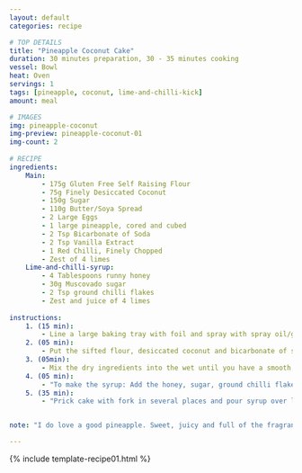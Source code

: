 ```yaml
---
layout: default
categories: recipe

# TOP DETAILS
title: "Pineapple Coconut Cake"
duration: 30 minutes preparation, 30 - 35 minutes cooking
vessel: Bowl
heat: Oven
servings: 1
tags: [pineapple, coconut, lime-and-chilli-kick]
amount: meal

# IMAGES
img: pineapple-coconut
img-preview: pineapple-coconut-01
img-count: 2
  
# RECIPE  
ingredients:
    Main:
        - 175g Gluten Free Self Raising Flour
        - 75g Finely Desiccated Coconut
        - 150g Sugar
        - 110g Butter/Soya Spread
        - 2 Large Eggs
        - 1 large pineapple, cored and cubed
        - 2 Tsp Bicarbonate of Soda
        - 2 Tsp Vanilla Extract
        - 1 Red Chilli, Finely Chopped
        - Zest of 4 limes
    Lime-and-chilli-syrup:
        - 4 Tablespoons runny honey
        - 30g Muscovado sugar
        - 2 Tsp ground chilli flakes
        - Zest and juice of 4 limes
        
instructions:
    1. (15 min):
        - Line a large baking tray with foil and spray with spray oil/grease with butter. Core and chop the pineapple into even-sized cubes. Scatter the cubes of pineapple onto the greased tray. Roast for 15 minutes at 140c or until the pineapple cubes are slightly caramelised.
    2. (05 min): 
        - Put the sifted flour, desiccated coconut and bicarbonate of soda into a mixing bowl. Deseed and finely chop the chilli.Cream the butter and sugar, adding in the 2 eggs, the zest of the 4 limes, chopped chilli and vanilla extract.
    3. (05min):
        - Mix the dry ingredients into the wet until you have a smooth, thick batter. Fold in the roasted pineapple chunks and mix in. Transfer to a large loaf tin/24cm round cake tin. Put into oven at 180c for 25 minutes or until cake has risen and is springy to touch. Take out of oven and allow to cool.
    4. (05 min): 
        - "To make the syrup: Add the honey, sugar, ground chilli flakes, lime juice and lime zest to a small pan and heat gently until slightly bubbling and reduce until you have a syrupy texture."
    5. (35 min): 
        - "Prick cake with fork in several places and pour syrup over liberally. Leave the syrup to sink in and then eat."


note: "I do love a good pineapple. Sweet, juicy and full of the fragrance of a tropical holiday - more often than not, the closest I'm going to get to one. There always seems to be a deal of 2 for 2 pounds, or buy 2 get 1 free when I make my Tesco order and inevitably I am left with a lonely overripe pineapple, looking forlornly at me from my counter next to my bowl of limes and chillies. So, in a culinary 'Eureka' moment I decided it'd be a good idea to try and make a cake combining said pineapple with some lime and chilli. And chuck in some coconut for a (sorry, couldn't stop myself quoting the old 'Lilt' ad) totally tropical taste. What really makes this cake is roasting the pineapple cubes as this really makes the pineapple flavour pop. It's quite a dense cake what with a whole pineapple folded in, so I like to cut it into fun-sized cubes (and then proceed to eat about 10...)"

---
```

<!--more-->

{% include template-recipe01.html %}

